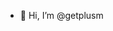 - 👋 Hi, I’m @getplusm

<!---
getplusm/getplusm is a ✨ special ✨ repository because its `README.md` (this file) appears on your GitHub profile.
You can click the Preview link to take a look at your changes.
--->
